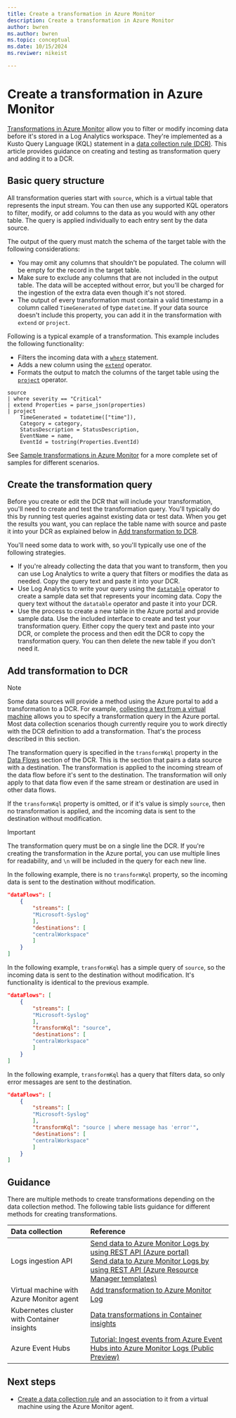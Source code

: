 ```yaml
---
title: Create a transformation in Azure Monitor
description: Create a transformation in Azure Monitor
author: bwren
ms.author: bwren
ms.topic: conceptual
ms.date: 10/15/2024
ms.reviwer: nikeist

---
```


# Create a transformation in Azure Monitor
[Transformations in Azure Monitor](./data-collection-transformations.md) allow you to filter or modify incoming data before it's stored in a Log Analytics workspace. They're implemented as a Kusto Query Language (KQL) statement in a [data collection rule (DCR)](data-collection-rule-overview.md). This article provides guidance on creating and testing as transformation query and adding it to a DCR.

## Basic query structure
All transformation queries start with `source`, which is a virtual table that represents the input stream. You can then use any supported KQL operators to filter, modify, or add columns to the data as you would with any other table. The query is applied individually to each entry sent by the data source. 

The output of the query must match the schema of the target table with the following considerations:

- You may omit any columns that shouldn't be populated. The column will be empty for the record in the target table.
- Make sure to exclude any columns that are not included in the output table. The data will be accepted without error, but you'll be charged for the ingestion of the extra data even though it's not stored.
- The output of every transformation must contain a valid timestamp in a column called `TimeGenerated` of type `datetime`. If your data source doesn't include this property, you can add it in the transformation with `extend` or `project`.

Following is a typical example of a transformation. This example includes the following functionality:

* Filters the incoming data with a [`where`](/azure/data-explorer/kusto/query/whereoperator) statement.
* Adds a new column using the [`extend`](/azure/data-explorer/kusto/query/extendoperator) operator.
* Formats the output to match the columns of the target table using the [`project`](/azure/data-explorer/kusto/query/projectoperator) operator.

```kusto
source  
| where severity == "Critical" 
| extend Properties = parse_json(properties)
| project
    TimeGenerated = todatetime(["time"]),
    Category = category,
    StatusDescription = StatusDescription,
    EventName = name,
    EventId = tostring(Properties.EventId)
```

See [Sample transformations in Azure Monitor](./data-collection-rule-samples.md) for a more complete set of samples for different scenarios. 

## Create the transformation query
Before you create or edit the DCR that will include your transformation, you'll need to create and test the transformation query. You'll typically do this by running test queries against existing data or test data. When you get the results you want, you can replace the table name with source and paste it into your DCR as explained below in [Add transformation to DCR](#add-transformation-to-dcr).

You'll need some data to work with, so you'll typically use one of the following strategies.

- If you're already collecting the data that you want to transform, then you can use Log Analytics to write a query that filters or modifies the data as needed. Copy the query text and paste it into your DCR.
- Use Log Analytics to write your query using the [`datatable`](/kusto/query/datatable-operator) operator to create a sample data set that represents your incoming data. Copy the query text without the `datatable` operator and paste it into your DCR.
- Use the process to create a new table in the Azure portal and provide sample data. Use the included interface to create and test your transformation query. Either copy the query text and paste into your DCR, or complete the process and then edit the DCR to copy the transformation query. You can then delete the new table if you don't need it.

## Add transformation to DCR

> [!NOTE]
> Some data sources will provide a method using the Azure portal to add a transformation to a DCR. For example, [collecting a text from a virtual machine](../agents/data-collection-log-text.md) allows you to specify a transformation query in the Azure portal. Most data collection scenarios though currently require you to work directly with the DCR definition to add a transformation. That's the process described in this section.

The transformation query is specified in the `transformKql` property in the [Data Flows](./data-collection-rule-structure.md#data-flows) section of the DCR. This is the section that pairs a data source with a destination. The transformation is applied to the incoming stream of the data flow before it's sent to the destination. The transformation will only apply to that data flow even if the same stream or destination are used in other data flows. 

If the `transformKql` property is omitted, or if it's value is simply `source`, then no transformation is applied, and the incoming data is sent to the destination without modification.

> [!IMPORTANT]
> The transformation query must be on a single line the DCR. If you're creating the transformation in the Azure portal, you can use multiple lines for readability, and `\n` will be included in the query for each new line.

In the following example, there is no `transformKql` property, so the incoming data is sent to the destination without modification.

```json
"dataFlows": [ 
    { 
        "streams": [ 
        "Microsoft-Syslog" 
        ], 
        "destinations": [ 
        "centralWorkspace" 
        ] 
    } 
] 
```

In the following example, `transformKql` has a simple query of `source`, so the incoming data is sent to the destination without modification. It's functionality is identical to the previous example. 

```json
"dataFlows": [ 
    { 
        "streams": [ 
        "Microsoft-Syslog" 
        ], 
        "transformKql": "source", 
        "destinations": [ 
        "centralWorkspace" 
        ] 
    } 
] 
```

In the following example, `transformKql` has a query that filters data, so only error messages are sent to the destination.

```json
"dataFlows": [ 
    { 
        "streams": [ 
        "Microsoft-Syslog" 
        ], 
        "transformKql": "source | where message has 'error'", 
        "destinations": [ 
        "centralWorkspace" 
        ] 
    } 
] 
```

## Guidance
There are multiple methods to create transformations depending on the data collection method. The following table lists guidance for different methods for creating transformations.

| Data collection | Reference |
|:---|:---|
| Logs ingestion API | [Send data to Azure Monitor Logs by using REST API (Azure portal)](../logs/tutorial-logs-ingestion-portal.md)<br>[Send data to Azure Monitor Logs by using REST API (Azure Resource Manager templates)](../logs/tutorial-logs-ingestion-api.md) |
| Virtual machine with Azure Monitor agent | [Add transformation to Azure Monitor Log](../agents/azure-monitor-agent-transformation.md) |
| Kubernetes cluster with Container insights | [Data transformations in Container insights](../containers/container-insights-transformations.md) |
| Azure Event Hubs | [Tutorial: Ingest events from Azure Event Hubs into Azure Monitor Logs (Public Preview)](../logs/ingest-logs-event-hub.md) |



## Next steps

- [Create a data collection rule](../agents/azure-monitor-agent-data-collection.md) and an association to it from a virtual machine using the Azure Monitor agent.
